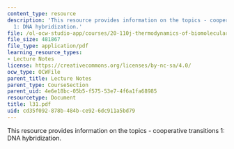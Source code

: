 ```yaml
---
content_type: resource
description: 'This resource provides information on the topics - cooperative transitions
  1: DNA hybridization.'
file: /ol-ocw-studio-app/courses/20-110j-thermodynamics-of-biomolecular-systems-fall-2005/cd35f092878b484bce926dc911a5bd79_l31.pdf
file_size: 481867
file_type: application/pdf
learning_resource_types:
- Lecture Notes
license: https://creativecommons.org/licenses/by-nc-sa/4.0/
ocw_type: OCWFile
parent_title: Lecture Notes
parent_type: CourseSection
parent_uid: 4e6e18bc-05b5-f575-53e7-4f6a1fa68985
resourcetype: Document
title: l31.pdf
uid: cd35f092-878b-484b-ce92-6dc911a5bd79
---
```

This resource provides information on the topics - cooperative transitions 1: DNA hybridization.